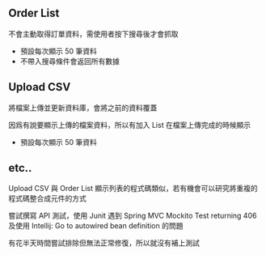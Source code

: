 ## Order List

不會主動取得訂單資料，需使用者按下搜尋後才會抓取

* 預設每次顯示 50 筆資料
* 不帶入搜尋條件會返回所有數據

## Upload CSV

將檔案上傳並更新資料庫，會將之前的資料覆蓋

因爲有說要顯示上傳的檔案資料，所以有加入 List 在檔案上傳完成的時候顯示

* 預設每次顯示 50 筆資料

## etc..

Upload CSV 與 Order List 顯示列表的程式碼類似，若有機會可以研究將重複的程式碼整合成元件的方式

嘗試撰寫 API 測試，使用 Junit 遇到 Spring MVC Mockito Test returning 406 及使用 Intellij: Go to autowired bean definition 的問題

有花半天時間嘗試排除但無法正常修復，所以就沒有補上測試

